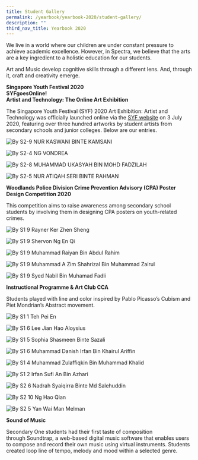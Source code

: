 ```yaml
---
title: Student Gallery
permalink: /yearbook/yearbook-2020/student-gallery/
description: ""
third_nav_title: Yearbook 2020
---
```

We live in a world where our children are under constant pressure to achieve academic excellence. However, in Spectra, we believe that the arts are a key ingredient to a holistic education for our students.

Art and Music develop cognitive skills through a different lens. And, through it, craft and creativity emerge.

**Singapore Youth Festival 2020**  
**SYFgoesOnline!**  
**Artist and Technology: The Online Art Exhibition**

The Singapore Youth Festival (SYF) 2020 Art Exhibition: Artist and Technology was officially launched online via the [SYF website](https://www.singaporeyouthfestival.sg/art-exhibition/the-online-art-gallery) on 3 July 2020, featuring over three hundred artworks by student artists from secondary schools and junior colleges. Below are our entries.

![](/images/SYF2020-Category-A_Multi-Coloured-Point-Of-Views-by-S2-9-NUR-KASWANI-BINTE-KAMSANI.jpg "By S2-9 NUR KASWANI BINTE KAMSANI")

![](/images/SYF2020-Category-A_Imagine-by-S2-4-NG-VONDREA.jpg "By S2-4 NG VONDREA")

![](/images/SYF2020-Category-A_Phonehead-by-S2-8-MUHAMMAD-UKASYAH-BIN-MOHD-FADZILAH.jpg "By S2-8 MUHAMMAD UKASYAH BIN MOHD FADZILAH")

![](/images/SYF2020-Category-A_Wish-To-Be-Alive-by-S2-5-NUR-ATIQAH-SERI-BINTE-RAHMAN.jpg "By S2-5 NUR ATIQAH SERI BINTE RAHMAN")

**Woodlands Police Division Crime Prevention Advisory (CPA) Poster Design Competition 2020**

This competition aims to raise awareness among secondary school students by involving them in designing CPA posters on youth-related crimes.

![](/images/By-S1-9-RAYNER-KER-ZHEN-SHENG.jpg "By S1 9 Rayner Ker Zhen Sheng")

![](/images/By-S1-9-SHERVON-NG-EN-QI.jpg "By S1 9 Shervon Ng En Qi")

![](/images/By-S1-9-MUHAMMAD-RAIYAN-BIN-ABDUL-RAHIM.jpg "By S1 9 Muhammad Raiyan Bin Abdul Rahim")

![](/images/By-S1-9-MUHAMMAD-A_ZIM-SHAHRIZAL-BIN-MUHAMMAD-ZAIRUL.jpg "By S1 9 Muhammad A Zim Shahrizal Bin Muhammad Zairul")

![](/images/By-S1-9-SYED-NABIL-BIN-MUHAMAD-FADLI.jpg "By S1 9 Syed Nabil Bin Muhamad Fadli")

**Instructional Programme & Art Club CCA**

Students played with line and color inspired by Pablo Picasso’s Cubism and Piet Mondrian’s Abstract movement.

![](/images/By-S1-1-TEH-PEI-EN.jpg "By S1 1 Teh Pei En")

![](/images/By-S1-6-LEE-JIAN-HAO-ALOYSIUS.jpg "By S1 6 Lee Jian Hao Aloysius")

![](/images/By-S1-5-SOPHIA-SHASMEEN-BINTE-SAZALI.jpg "By S1 5 Sophia Shasmeen Binte Sazali")

![](/images/By-S1-6-MUHAMMAD-DANISH-IRFAN-BIN-KHAIRUL-ARIFFIN.jpg "By S1 6 Muhammad Danish Irfan Bin Khairul Ariffin")

![](/images/By-S1-4-MUHAMMAD-ZULAFFIQKIN-BIN-MUHAMMAD-KHALID.jpg "By S1 4 Muhammad Zulaffiqkin Bin Muhammad Khalid")

![](/images/By-S1-2-IRFAN-SUFI_AN-BIN-AZHARI.jpg "By S1 2 Irfan Sufi An Bin Azhari")

![](/images/By-S2-6-NADRAH-SYAIQIRRA-BINTE-MD-SALEHUDDIN.jpg "By S2 6 Nadrah Syaiqirra Binte Md Salehuddin")

![](/images/By-S2-10-NG-HAO-QIAN.jpg "By S2 10 Ng Hao Qian")

![](/images/By-S2-5-YAN-WAI-MAN-MELMAN.jpg "By S2 5 Yan Wai Man Melman")

**Sound of Music**

Secondary One students had their first taste of composition through Soundtrap, a web-based digital music software that enables users to compose and record their own music using virtual instruments. Students created loop line of tempo, melody and mood within a selected genre.